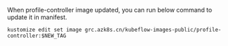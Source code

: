 When profile-controller image updated, you can run below command to update it in manifest.

```
kustomize edit set image grc.azk8s.cn/kubeflow-images-public/profile-controller:$NEW_TAG
```
